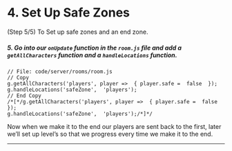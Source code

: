 # 4. Set Up Safe Zones
(Step 5/5) To Set up safe zones and an end zone.

##### 5. Go into our `onUpdate` _function_ in the `room.js` file and add a `getAllCharacters` _function_ and a `handleLocations` _function_.

```
// File: code/server/rooms/room.js
// Copy 
g.getAllCharacters('players', player =>  { player.safe =  false  });
g.handleLocations('safeZone',  'players');
// End Copy
/*[*/g.getAllCharacters('players', player =>  { player.safe =  false  });
g.handleLocations('safeZone',  'players');/*]*/
```

Now when we make it to the end our players are sent back to the first, later we’ll set up level’s so that we progress every time we make it to the end.

<hr class="uk-margin-medium">